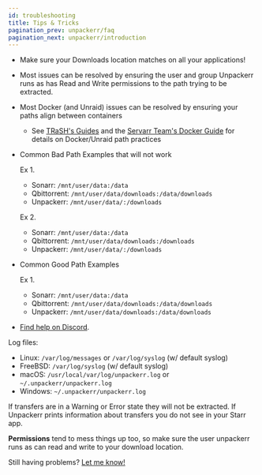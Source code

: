 ```yaml
---
id: troubleshooting
title: Tips & Tricks
pagination_prev: unpackerr/faq
pagination_next: unpackerr/introduction
---
```


- Make sure your Downloads location matches on all your applications!
- Most issues can be resolved by ensuring the user and group Unpackerr runs as has
  Read and Write permissions to the path trying to be extracted.
- Most Docker (and Unraid) issues can be resolved by ensuring your paths align between containers
  - See [TRaSH's Guides](https://trash-guides.info/Hardlinks/Hardlinks-and-Instant-Moves/) and the
    [Servarr Team's Docker Guide](https://wiki.servarr.com/docker-guide) for details on Docker/Unraid path practices
- Common Bad Path Examples that will not work

  Ex 1.

  - Sonarr: `/mnt/user/data:/data`
  - Qbittorrent: `/mnt/user/data/downloads:/data/downloads`
  - Unpackerr: `/mnt/user/data/:/downloads`

  Ex 2.

  - Sonarr: `/mnt/user/data:/data`
  - Qbittorrent: `/mnt/user/data/downloads:/downloads`
  - Unpackerr: `/mnt/user/data/:/downloads`
- Common Good Path Examples

  Ex 1.

  - Sonarr: `/mnt/user/data:/data`
  - Qbittorrent: `/mnt/user/data/downloads:/data/downloads`
  - Unpackerr: `/mnt/user/data/downloads:/data/downloads`
- [Find help on Discord](https://golift.io/discord).

Log files:

-   Linux: `/var/log/messages` or `/var/log/syslog` (w/ default syslog)
-   FreeBSD: `/var/log/syslog` (w/ default syslog)
-   macOS: `/usr/local/var/log/unpackerr.log` or `~/.unpackerr/unpackerr.log`
-   Windows: `~/.unpackerr/unpackerr.log`

If transfers are in a Warning or Error state they will not be extracted.
If Unpackerr prints information about transfers you do not see in your Starr app.

**Permissions** tend to mess things up too, so make sure the user unpackerr runs as can read
and write to your download location.

Still having problems?
[Let me know!](https://github.com/Unpackerr/unpackerr/issues/new)

